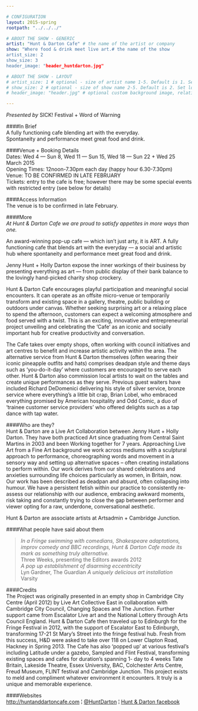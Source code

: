 ```yaml
---

# CONFIGURATION
layout: 2015-spring
rootpath: "../../../"

# ABOUT THE SHOW - GENERIC
artist: "Hunt & Darton Cafe" # the name of the artist or company
show: "Where food & drink meet live art.# the name of the show
artist_size: 2
show_size: 3
header_image: "header_huntdarton.jpg"

# ABOUT THE SHOW - LAYOUT
# artist_size: 1 # optional - size of artist name 1-5. Default is 1. Set longer names to lower values
# show_size: 2 # optional - size of show name 2-5. Default is 2. Set longer names to lower values
# header_image: "header.jpg" # optional custom background image, relative to current page

---
```

*Presented by* SICK! Festival + Word of Warning         
           
####In Brief     
A fully functioning cafe blending art with the everyday.<br>Spontaneity and performance meet great food and drink.       
                      
####Venue + Booking Details      
Dates: Wed 4 — Sun 8, Wed 11 — Sun 15, Wed 18 — Sun 22 + Wed 25 March 2015              
Opening Times: 12noon-7.30pm each day (happy hour 6.30-7.30pm)       
Venue: TO BE CONFIRMED IN LATE FEBRUARY         
Tickets: entry to the cafe is free; however there may be some special events with restricted entry (see below for details)             

####Access Information      
The venue is to be confirmed in late February.             
           
####More   
*At Hunt & Darton Cafe we are proud to satisfy appetites in more ways than one.*                   
                      
An award-winning pop-up cafe — which isn’t just arty, it is ART. A fully functioning cafe that blends art with the everyday — a social and artistic hub where spontaneity and performance meet great food and drink.           
           
Jenny Hunt + Holly Darton expose the inner workings of their business by presenting everything as art — from public display of their bank balance to the lovingly hand-picked charity shop crockery.

Hunt & Darton Cafe encourages playful participation and meaningful social encounters. It can operate as an offsite micro-venue or temporarily transform and existing space in a gallery, theatre, public building or outdoors under canvas. Whether seeking surprising art or a relaxing place to spend the afternoon, customers can expect a welcoming atmosphere and food served with a twist. This is an exciting, innovative and entrepreneurial project unveiling and celebrating the ‘Cafe’ as an iconic and socially important hub for creative productivity and conversation. 

The Cafe takes over empty shops, often working with council initiatives and art centres to benefit and increase artistic activity within the area. The alternative service from Hunt & Darton themselves (often wearing their iconic pineapple outfits and hats) comprises deadpan style and theme days such as ‘you-do-it-day’ where customers are encouraged to serve each other. Hunt & Darton also commission local artists to wait on the tables and create unique performances as they serve. Previous guest waiters have included Richard DeDomenici delivering his style of silver service, bronze service where everything’s a little bit crap, Brian Lobel, who embraced everything promised by American hospitality and Odd Comic, a duo of ‘trainee customer service providers’ who offered delights such as a tap dance with tap water.
                      
####Who are they?                
Hunt & Darton are a Live Art Collaboration between Jenny Hunt + Holly Darton. They have both practiced Art since graduating from Central Saint Martins in 2003 and been Working together for 7 years. Approaching Live Art from a Fine Art background we work across mediums with a sculptural approach to performance, choreographing words and movement in a sensory way and setting up alternative spaces – often creating installations to perform within. Our work derives from our shared celebrations and anxieties surrounding life choices particularly as women, in Britain, now. Our work has been described as deadpan and absurd, often collapsing into humour. We have a persistent fetish within our practice to consistently re-assess our relationship with our audience, embracing awkward moments, risk taking and constantly trying to close the gap between performer and viewer opting for a raw, underdone, conversational aesthetic.            
                      
Hunt & Darton are associate artists at Artsadmin + Cambridge Junction.
                      
####What people have said about them         
>*In a Fringe swimming with comedians, Shakespeare adaptations, improv comedy and BBC recordings, Hunt & Darton Cafe made its mark as something truly alternative.*<br>Three Weeks, presenting the Editors awards 2012           
>*A pop up establishment of disarming eccentricity*<br>Lyn Gardner, The Guardian
>*A uniquely delicious art installation*<br>Varsity               
           
####Credits    
The Project was originally presented in an empty shop in Cambridge City Centre (April 2012) by Live Art Collective East in collaboration with Cambridge City Council, Changing Spaces and The Junction. Further support came from Escalator Live art and the National Lottery through Arts Council England. Hunt & Darton Cafe then traveled up to Edinburgh for the Fringe Festival in 2012, with the support of Escalator East to Edinburgh, transforming 17-21 St Mary’s Street into the fringe festival hub. Fresh from this success, H&D were asked to take over 118 on Lower Clapton Road, Hackney in Spring 2013. The Cafe has also ‘popped up’ at various festival’s including Latitude under a gazebo, Sampled and Flint Festival, transforming existing spaces and cafes for duration’s spanning 1- day to 4 weeks Tate Britain, Lakeside Theatre, Essex University, BAC, Colchester Arts Centre, Freud Museum, FLINT festival and Cambridge Junction. This project exists to meld and compliment whatever environment it encounters. It truly is a unique and memorable experience.      
           
####Websites    
<http://huntanddartoncafe.com> ¦ [@HuntDarton](http://twitter.com/HuntDarton) ¦ [Hunt & Darton facebook](http://www.facebook.com/huntanddartoncafe)
